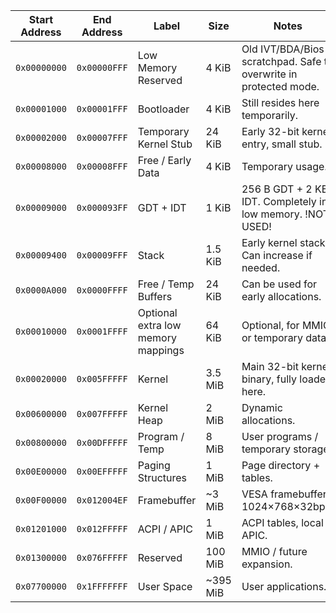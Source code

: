 | Start Address | End Address  | Label                              | Size      | Notes                                                             |
| ------------- | ------------ | ---------------------------------- | --------- | ----------------------------------------------------------------- |
| `0x00000000`  | `0x00000FFF` | Low Memory Reserved                | 4 KiB     | Old IVT/BDA/Bios scratchpad. Safe to overwrite in protected mode. |
| `0x00001000`  | `0x00001FFF` | Bootloader                         | 4 KiB     | Still resides here temporarily.                                   |
| `0x00002000`  | `0x00007FFF` | Temporary Kernel Stub              | 24 KiB    | Early 32-bit kernel entry, small stub.                            |
| `0x00008000`  | `0x00008FFF` | Free / Early Data                  | 4 KiB     | Temporary usage.                                                  |
| `0x00009000`  | `0x000093FF` | GDT + IDT                          | 1 KiB     | 256 B GDT + 2 KB IDT. Completely in low memory. !NOT USED!                  |
| `0x00009400`  | `0x00009FFF` | Stack                              | 1.5 KiB   | Early kernel stack. Can increase if needed.                       |
| `0x0000A000`  | `0x0000FFFF` | Free / Temp Buffers                | 24 KiB    | Can be used for early allocations.                                |
| `0x00010000`  | `0x0001FFFF` | Optional extra low memory mappings | 64 KiB    | Optional, for MMIO or temporary data.                             |
| `0x00020000`  | `0x005FFFFF` | Kernel                             | 3.5 MiB   | Main 32-bit kernel binary, fully loaded here.                     |
| `0x00600000`  | `0x007FFFFF` | Kernel Heap                        | 2 MiB     | Dynamic allocations.                                              |
| `0x00800000`  | `0x00DFFFFF` | Program / Temp                     | 8 MiB     | User programs / temporary storage.                                |
| `0x00E00000`  | `0x00EFFFFF` | Paging Structures                  | 1 MiB     | Page directory + tables.                                          |
| `0x00F00000`  | `0x012004EF` | Framebuffer                        | \~3 MiB   | VESA framebuffer 1024×768×32bpp.                                  |
| `0x01201000`  | `0x012FFFFF` | ACPI / APIC                        | 1 MiB     | ACPI tables, local APIC.                                          |
| `0x01300000`  | `0x076FFFFF` | Reserved                           | 100 MiB   | MMIO / future expansion.                                          |
| `0x07700000`  | `0x1FFFFFFF` | User Space                         | \~395 MiB | User applications.                                                |
